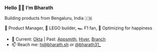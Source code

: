 ### Hello 👋🏽  I’m Bharath

Building products from Bengaluru, India 🇮🇳

💼 Product Manager,  🧱 LEGO builder,  🏎️  F1 fan,  🌱 Optimizing for happiness

- 🔭 Current: [Okta](https://okta.com) | Past: [Appsmith](https://appsmith.com), [Hiver](https://hiverhq.com), [Branch](https://branch.io)
- 📫 Reach me: hi@bharath.sh or [@bharath31_](https://twitter.com/bharath31_)
